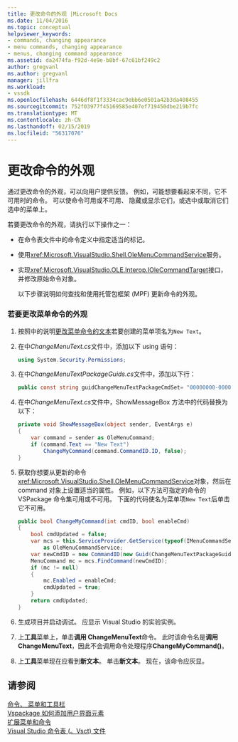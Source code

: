 ```yaml
---
title: 更改命令的外观 |Microsoft Docs
ms.date: 11/04/2016
ms.topic: conceptual
helpviewer_keywords:
- commands, changing appearance
- menu commands, changing appearance
- menus, changing command appearance
ms.assetid: da2474fa-f92d-4e9e-b8bf-67c61bf249c2
author: gregvanl
ms.author: gregvanl
manager: jillfra
ms.workload:
- vssdk
ms.openlocfilehash: 6446df8f1f3334cac9ebb6e0501a42b3da408455
ms.sourcegitcommit: 752f03977f45169585e407ef719450dbe219b7fc
ms.translationtype: MT
ms.contentlocale: zh-CN
ms.lasthandoff: 02/15/2019
ms.locfileid: "56317076"
---
```

# <a name="change-the-appearance-of-a-command"></a>更改命令的外观
通过更改命令的外观，可以向用户提供反馈。 例如，可能想要看起来不同，它不可用时的命令。 可以使命令可用或不可用、 隐藏或显示它们，或选中或取消它们选中的菜单上。

若要更改命令的外观，请执行以下操作之一：

- 在命令表文件中的命令定义中指定适当的标记。

- 使用<xref:Microsoft.VisualStudio.Shell.OleMenuCommandService>服务。

- 实现<xref:Microsoft.VisualStudio.OLE.Interop.IOleCommandTarget>接口，并修改原始命令对象。

  以下步骤说明如何查找和使用托管包框架 (MPF) 更新命令的外观。

### <a name="to-change-the-appearance-of-a-menu-command"></a>若要更改菜单命令的外观

1. 按照中的说明[更改菜单命令的文本](../extensibility/changing-the-text-of-a-menu-command.md)若要创建的菜单项名为`New Text`。

2. 在中*ChangeMenuText.cs*文件中，添加以下 using 语句：

    ```csharp
    using System.Security.Permissions;
    ```

3. 在中*ChangeMenuTextPackageGuids.cs*文件中，添加以下行：

    ```csharp
    public const string guidChangeMenuTextPackageCmdSet= "00000000-0000-0000-0000-00000000";  // get the GUID from the .vsct file
    ```

4. 在中*ChangeMenuText.cs*文件中，ShowMessageBox 方法中的代码替换为以下：

    ```csharp
    private void ShowMessageBox(object sender, EventArgs e)
    {
        var command = sender as OleMenuCommand;
        if (command.Text == "New Text")
            ChangeMyCommand(command.CommandID.ID, false);
    }
    ```

5. 获取你想要从更新的命令<xref:Microsoft.VisualStudio.Shell.OleMenuCommandService>对象，然后在 command 对象上设置适当的属性。 例如，以下方法可指定的命令的 VSPackage 命令集可用或不可用。 下面的代码使名为菜单项`New Text`后单击它不可用。

    ```csharp
    public bool ChangeMyCommand(int cmdID, bool enableCmd)
    {
        bool cmdUpdated = false;
        var mcs = this.ServiceProvider.GetService(typeof(IMenuCommandService))
            as OleMenuCommandService;
        var newCmdID = new CommandID(new Guid(ChangeMenuTextPackageGuids.guidChangeMenuTextPackageCmdSet), cmdID);
        MenuCommand mc = mcs.FindCommand(newCmdID);
        if (mc != null)
        {
            mc.Enabled = enableCmd;
            cmdUpdated = true;
        }
        return cmdUpdated;
    }
    ```

6. 生成项目并启动调试。 应显示 Visual Studio 的实验实例。

7. 上**工具**菜单上，单击**调用 ChangeMenuText**命令。 此时该命令名是**调用 ChangeMenuText**，因此不会调用命令处理程序**ChangeMyCommand()**。

8. 上**工具**菜单现在应看到**新文本**。 单击**新文本**。 现在，该命令应灰显。

## <a name="see-also"></a>请参阅
[命令、 菜单和工具栏](../extensibility/internals/commands-menus-and-toolbars.md)  
[Vspackage 如何添加用户界面元素](../extensibility/internals/how-vspackages-add-user-interface-elements.md)  
[扩展菜单和命令](../extensibility/extending-menus-and-commands.md)  
[Visual Studio 命令表 (。Vsct) 文件](../extensibility/internals/visual-studio-command-table-dot-vsct-files.md)
